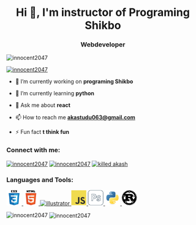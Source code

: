 <h1 align="center">Hi 👋, I'm instructor of Programing Shikbo</h1>
<h3 align="center">Webdeveloper</h3>

<p align="left"> <img src="https://komarev.com/ghpvc/?username=innocent2047&label=Profile%20views&color=0e75b6&style=flat" alt="innocent2047" /> </p>

<p align="left"> <a href="https://github.com/ryo-ma/github-profile-trophy"><img src="https://github-profile-trophy.vercel.app/?username=innocent2047" alt="innocent2047" /></a> </p>

- 🔭 I’m currently working on **programing Shikbo**

- 🌱 I’m currently learning **python**

- 💬 Ask me about **react**

- 📫 How to reach me **akastudu063@gmail.com**

- ⚡ Fun fact **t think fun**

<h3 align="left">Connect with me:</h3>
<p align="left">
<a href="https://codepen.io/innocent2047" target="blank"><img align="center" src="https://raw.githubusercontent.com/rahuldkjain/github-profile-readme-generator/master/src/images/icons/Social/codepen.svg" alt="innocent2047" height="30" width="40" /></a>
<a href="https://linkedin.com/in/innocent2047" target="blank"><img align="center" src="https://raw.githubusercontent.com/rahuldkjain/github-profile-readme-generator/master/src/images/icons/Social/linked-in-alt.svg" alt="innocent2047" height="30" width="40" /></a>
<a href="https://fb.com/killed akash" target="blank"><img align="center" src="https://raw.githubusercontent.com/rahuldkjain/github-profile-readme-generator/master/src/images/icons/Social/facebook.svg" alt="killed akash" height="30" width="40" /></a>
</p>

<h3 align="left">Languages and Tools:</h3>
<p align="left"> <a href="https://www.w3schools.com/css/" target="_blank" rel="noreferrer"> <img src="https://raw.githubusercontent.com/devicons/devicon/master/icons/css3/css3-original-wordmark.svg" alt="css3" width="40" height="40"/> </a> <a href="https://www.w3.org/html/" target="_blank" rel="noreferrer"> <img src="https://raw.githubusercontent.com/devicons/devicon/master/icons/html5/html5-original-wordmark.svg" alt="html5" width="40" height="40"/> </a> <a href="https://www.adobe.com/in/products/illustrator.html" target="_blank" rel="noreferrer"> <img src="https://www.vectorlogo.zone/logos/adobe_illustrator/adobe_illustrator-icon.svg" alt="illustrator" width="40" height="40"/> </a> <a href="https://developer.mozilla.org/en-US/docs/Web/JavaScript" target="_blank" rel="noreferrer"> <img src="https://raw.githubusercontent.com/devicons/devicon/master/icons/javascript/javascript-original.svg" alt="javascript" width="40" height="40"/> </a> <a href="https://www.photoshop.com/en" target="_blank" rel="noreferrer"> <img src="https://raw.githubusercontent.com/devicons/devicon/master/icons/photoshop/photoshop-line.svg" alt="photoshop" width="40" height="40"/> </a> <a href="https://www.python.org" target="_blank" rel="noreferrer"> <img src="https://raw.githubusercontent.com/devicons/devicon/master/icons/python/python-original.svg" alt="python" width="40" height="40"/> </a> <a href="https://www.rust-lang.org" target="_blank" rel="noreferrer"> <img src="https://raw.githubusercontent.com/devicons/devicon/master/icons/rust/rust-plain.svg" alt="rust" width="40" height="40"/> </a> </p>

<p><img align="left" src="https://github-readme-stats.vercel.app/api/top-langs?username=innocent2047&show_icons=true&locale=en&layout=compact" alt="innocent2047" /></p>

<p>&nbsp;<img align="center" src="https://github-readme-stats.vercel.app/api?username=innocent2047&show_icons=true&locale=en" alt="innocent2047" /></p>

